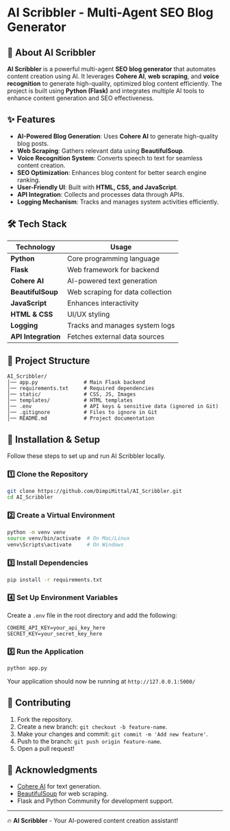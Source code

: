 # AI Scribbler - Multi-Agent SEO Blog Generator



## 🚀 About AI Scribbler
**AI Scribbler** is a powerful multi-agent **SEO blog generator** that automates content creation using AI. It leverages **Cohere AI**, **web scraping**, and **voice recognition** to generate high-quality, optimized blog content efficiently. The project is built using **Python (Flask)** and integrates multiple AI tools to enhance content generation and SEO effectiveness.

## ✨ Features
- **AI-Powered Blog Generation**: Uses **Cohere AI** to generate high-quality blog posts.
- **Web Scraping**: Gathers relevant data using **BeautifulSoup**.
- **Voice Recognition System**: Converts speech to text for seamless content creation.
- **SEO Optimization**: Enhances blog content for better search engine ranking.
- **User-Friendly UI**: Built with **HTML, CSS, and JavaScript**.
- **API Integration**: Collects and processes data through APIs.
- **Logging Mechanism**: Tracks and manages system activities efficiently.

## 🛠️ Tech Stack
| Technology      | Usage |
|---------------|----------------|
| **Python** | Core programming language |
| **Flask** | Web framework for backend |
| **Cohere AI** | AI-powered text generation |
| **BeautifulSoup** | Web scraping for data collection |
| **JavaScript** | Enhances interactivity |
| **HTML & CSS** | UI/UX styling |
| **Logging** | Tracks and manages system logs |
| **API Integration** | Fetches external data sources |

## 📂 Project Structure
```
AI_Scribbler/
│── app.py               # Main Flask backend
│── requirements.txt     # Required dependencies
│── static/              # CSS, JS, Images
│── templates/           # HTML templates
│── .env                 # API keys & sensitive data (ignored in Git)
│── .gitignore           # Files to ignore in Git
│── README.md            # Project documentation
```

## 📝 Installation & Setup
Follow these steps to set up and run AI Scribbler locally.

### 1️⃣ Clone the Repository
```sh
git clone https://github.com/DimpiMittal/AI_Scribbler.git
cd AI_Scribbler
```

### 2️⃣ Create a Virtual Environment
```sh
python -m venv venv
source venv/bin/activate  # On Mac/Linux
venv\Scripts\activate     # On Windows
```

### 3️⃣ Install Dependencies
```sh
pip install -r requirements.txt
```

### 4️⃣ Set Up Environment Variables
Create a `.env` file in the root directory and add the following:
```
COHERE_API_KEY=your_api_key_here
SECRET_KEY=your_secret_key_here
```

### 5️⃣ Run the Application
```sh
python app.py
```
Your application should now be running at `http://127.0.0.1:5000/`

## 🚀 Contributing
1. Fork the repository.
2. Create a new branch: `git checkout -b feature-name`.
3. Make your changes and commit: `git commit -m 'Add new feature'`.
4. Push to the branch: `git push origin feature-name`.
5. Open a pull request!

## 🙌 Acknowledgments
- [Cohere AI](https://cohere.com/) for text generation.
- [BeautifulSoup](https://www.crummy.com/software/BeautifulSoup/) for web scraping.
- Flask and Python Community for development support.

---
🔥 **AI Scribbler** - Your AI-powered content creation assistant!

